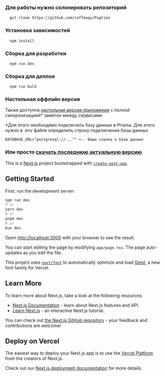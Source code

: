 
### Для работы нужно склонировать репозиторий
```
  git clone https://github.com/coffeequ/Pagtion
```
### Установка зависимостей
```
  npm install
```

### Сборка для разработки
```
  npm run dev
```

### Сборка для деплоя
```
  npm run buld
```



### Настольная оффлайн версия
Также доступна [настольная версия приложения](https://github.com/coffeequ/PagtionDesktop) с полной синхронизацией* заметок между сервисами.

*Для этого необходимо подключить базу данных в Prisma. Для этого нужно в .env файле определить строку подключения базы данных

```
DATABASE_URL="postgresql://..."" <-- Ваша ссылка к базе данных
```


### Или просто [скачать последнюю актуальную версию](https://github.com/coffeequ/PagtionDesktop/releases/tag/v0.0.5)


This is a [Next.js](https://nextjs.org) project bootstrapped with [`create-next-app`](https://nextjs.org/docs/app/api-reference/cli/create-next-app).

## Getting Started

First, run the development server:

```bash
npm run dev
# or
yarn dev
# or
pnpm dev
# or
bun dev
```

Open [http://localhost:3000](http://localhost:3000) with your browser to see the result.

You can start editing the page by modifying `app/page.tsx`. The page auto-updates as you edit the file.

This project uses [`next/font`](https://nextjs.org/docs/app/building-your-application/optimizing/fonts) to automatically optimize and load [Geist](https://vercel.com/font), a new font family for Vercel.

## Learn More

To learn more about Next.js, take a look at the following resources:

- [Next.js Documentation](https://nextjs.org/docs) - learn about Next.js features and API.
- [Learn Next.js](https://nextjs.org/learn) - an interactive Next.js tutorial.

You can check out [the Next.js GitHub repository](https://github.com/vercel/next.js) - your feedback and contributions are welcome!

## Deploy on Vercel

The easiest way to deploy your Next.js app is to use the [Vercel Platform](https://vercel.com/new?utm_medium=default-template&filter=next.js&utm_source=create-next-app&utm_campaign=create-next-app-readme) from the creators of Next.js.

Check out our [Next.js deployment documentation](https://nextjs.org/docs/app/building-your-application/deploying) for more details.
